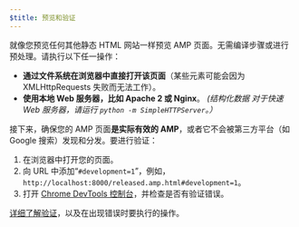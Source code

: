 ```yaml
---
$title: 预览和验证
---
```


就像您预览任何其他静态 HTML 网站一样预览 AMP 页面。无需编译步骤或进行预处理。请执行以下任一操作：

- **通过文件系统在浏览器中直接打开该页面**（某些元素可能会因为 XMLHttpRequests 失败而无法工作）。
- **使用本地 Web 服务器，比如 Apache 2 或 Nginx**。
  _(结构化数据 对于快速 Web 服务器，请运行 `python -m SimpleHTTPServer`。）_

接下来，确保您的 AMP 页面**是实际有效的 AMP**，或者它不会被第三方平台（如 Google 搜索）发现和分发。要进行验证：

1. 在浏览器中打开您的页面。
1. 向 URL 中添加“`#development=1`”，例如，`http://localhost:8000/released.amp.html#development=1`。
1. 打开 [Chrome DevTools 控制台](https://developers.google.com/web/tools/chrome-devtools/debug/console/)，并检查是否有验证错误。

[详细了解验证](../../../../documentation/guides-and-tutorials/learn/validation-workflow/validate_amp.md)，以及在出现错误时要执行的操作。
